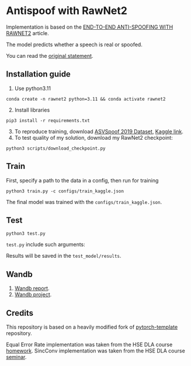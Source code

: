 # Antispoof with RawNet2 
Implementation is based on the [END-TO-END ANTI-SPOOFING WITH RAWNET2](https://arxiv.org/pdf/2011.01108.pdf) article.

The model predicts whether a speech is real or spoofed.

You can read the [original statement](https://github.com/XuMuK1/dla2023/tree/2023/hw5_as).

## Installation guide
1. Use python3.11
```shell
conda create -n rawnet2 python=3.11 && conda activate rawnet2
```
2. Install libraries
```shell
pip3 install -r requirements.txt
```
3. To reproduce training, download [ASVSpoof 2019 Dataset](https://datashare.ed.ac.uk/handle/10283/3336), [Kaggle link](https://www.kaggle.com/datasets/awsaf49/asvpoof-2019-dataset).
4. To test quality of my solution, download my RawNet2 checkpoint:
```shell
python3 scripts/download_checkpoint.py
```

## Train 
First, specify a path to the data in a config, then run for training
```shell
python3 train.py -c configs/train_kaggle.json
```
The final model was trained with the `configs/train_kaggle.json`.

## Test
```shell
python3 test.py
```
`test.py` include such arguments:

Results will be saved in the `test_model/results`.

## Wandb 

1. [Wandb report](https://wandb.ai/tgritsaev/dla5/reports/Anti-spoofing-with-RawNet2--Vmlldzo2MjMyMzQ4).
2. [Wandb project](https://wandb.ai/tgritsaev/dla5/overview?workspace=user-tgritsaev).

## Credits
This repository is based on a heavily modified fork
of [pytorch-template](https://github.com/victoresque/pytorch-template) repository.

Equal Error Rate implementation was taken from the HSE DLA course [homework](https://github.com/XuMuK1/dla2023/blob/2023/hw5_as/calculate_eer.py). SincConv implementation was taken from the HSE DLA course [seminar](https://github.com/XuMuK1/dla2023/blob/2023/week10/antispoofing_seminar.ipynb).

